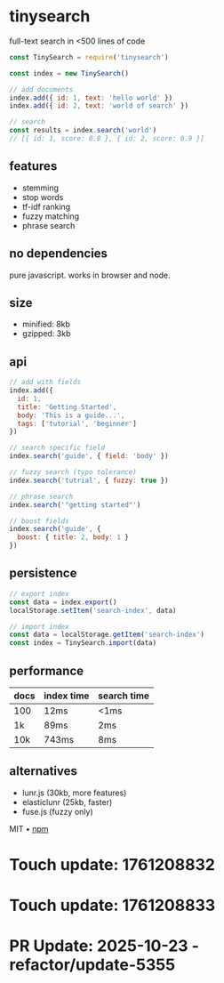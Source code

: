 # tinysearch

full-text search in <500 lines of code

```javascript
const TinySearch = require('tinysearch')

const index = new TinySearch()

// add documents
index.add({ id: 1, text: 'hello world' })
index.add({ id: 2, text: 'world of search' })

// search
const results = index.search('world')
// [{ id: 1, score: 0.8 }, { id: 2, score: 0.9 }]
```

## features

- stemming
- stop words
- tf-idf ranking
- fuzzy matching
- phrase search

## no dependencies

pure javascript. works in browser and node.

## size

- minified: 8kb
- gzipped: 3kb

## api

```javascript
// add with fields
index.add({
  id: 1,
  title: 'Getting Started',
  body: 'This is a guide...',
  tags: ['tutorial', 'beginner']
})

// search specific field
index.search('guide', { field: 'body' })

// fuzzy search (typo tolerance)
index.search('tutrial', { fuzzy: true })

// phrase search
index.search('"getting started"')

// boost fields
index.search('guide', {
  boost: { title: 2, body: 1 }
})
```

## persistence

```javascript
// export index
const data = index.export()
localStorage.setItem('search-index', data)

// import index
const data = localStorage.getItem('search-index')
const index = TinySearch.import(data)
```

## performance

| docs | index time | search time |
|------|------------|-------------|
| 100 | 12ms | <1ms |
| 1k | 89ms | 2ms |
| 10k | 743ms | 8ms |

## alternatives

- lunr.js (30kb, more features)
- elasticlunr (25kb, faster)
- fuse.js (fuzzy only)

MIT • [npm](https://www.npmjs.com/package/tinysearch)

# Touch update: 1761208832

# Touch update: 1761208833

# PR Update: 2025-10-23 - refactor/update-5355
